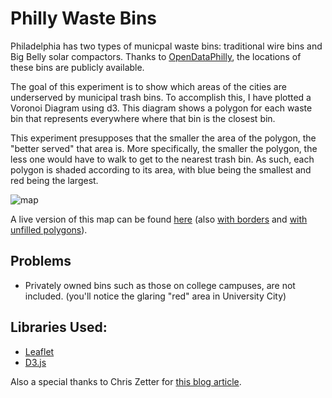 # Philly Waste Bins

Philadelphia has two types of municpal waste bins: traditional wire bins and 
Big Belly solar compactors. Thanks to [OpenDataPhilly](https://www.opendataphilly.org/),
the locations of these bins are publicly available.

The goal of this experiment is to show which areas of the cities are underserved by
municipal trash bins. To accomplish this, I have plotted a Voronoi Diagram using d3.
This diagram shows a polygon for each waste bin that represents everywhere where
that bin is the closest bin.

This experiment presupposes that the smaller the area
of the polygon, the "better served" that area is. More specifically, the smaller the
polygon, the less one would have to walk to get to the nearest trash bin. As such,
each polygon is shaded according to its area, with blue being the smallest and red
being the largest.

![map](http://phillywaste.tomfleischer.com/screenshot.png)

A live version of this map can be found [here](http://phillywaste.tomfleischer.com)
(also [with borders](http://phillywaste.tomfleischer.com/borders.html) and [with
unfilled polygons](http://phillywaste.tomfleischer.com/unfilled.html)).

## Problems
* Privately owned bins such as those on college campuses, are not included. (you'll
  notice the glaring "red" area in University City)

## Libraries Used:
* [Leaflet](http://leafletjs.com/)
* [D3.js](https://d3js.org/)

Also a special thanks to Chris Zetter for [this blog article](https://chriszetter.com/blog/2014/06/15/building-a-voronoi-map-with-d3-and-leaflet/).
